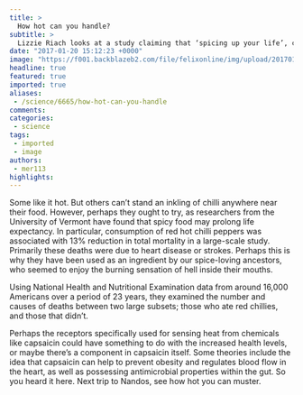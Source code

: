 ```yaml
---
title: >
  How hot can you handle?
subtitle: >
  Lizzie Riach looks at a study claiming that ‘spicing up your life’, could actually prolong it
date: "2017-01-20 15:12:23 +0000"
image: "https://f001.backblazeb2.com/file/felixonline/img/upload/201701201512-felix-chili-pepper-621890_1920.jpg"
headline: true
featured: true
imported: true
aliases:
 - /science/6665/how-hot-can-you-handle
comments:
categories:
 - science
tags:
 - imported
 - image
authors:
 - mer113
highlights:
---
```


Some like it hot. But others can’t stand an inkling of chilli anywhere near their food. However, perhaps they ought to try, as researchers from the University of Vermont have found that spicy food may prolong life expectancy. In particular, consumption of red hot chilli peppers was associated with 13% reduction in total mortality in a large-scale study. Primarily these deaths were due to heart disease or strokes. Perhaps this is why they have been used as an ingredient by our spice-loving ancestors, who seemed to enjoy the burning sensation of hell inside their mouths.

Using National Health and Nutritional Examination data from around 16,000 Americans over a period of 23 years, they examined the number and causes of deaths between two large subsets; those who ate red chillies, and those that didn’t.

Perhaps the receptors specifically used for sensing heat from chemicals like capsaicin could have something to do with the increased health levels, or maybe there’s a component in capsaicin itself. Some theories include the idea that capsaicin can help to prevent obesity and regulates blood flow in the heart, as well as possessing antimicrobial properties within the gut.
So you heard it here. Next trip to Nandos, see how hot you can muster.
